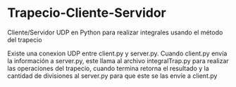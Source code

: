 # Trapecio-Cliente-Servidor
Cliente/Servidor UDP en Python para realizar integrales usando el método del trapecio

Existe una conexion UDP entre client.py y server.py.
Cuando client.py envía la información a server.py, este llama al archivo integralTrap.py para realizar las operaciones del trapecio, cuando termina retorna el resultado y la cantidad de divisiones al server.py para que este se las envíe a client.py
